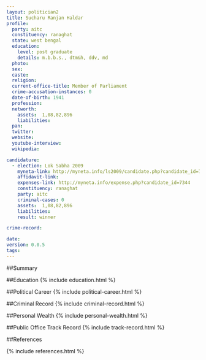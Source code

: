 ```yaml
---
layout: politician2
title: Sucharu Ranjan Haldar
profile: 
  party: aitc
  constituency: ranaghat
  state: west bengal
  education: 
    level: post graduate
    details: m.b.b.s., dtm&h, ddv, md
  photo: 
  sex: 
  caste: 
  religion: 
  current-office-title: Member of Parliament
  crime-accusation-instances: 0
  date-of-birth: 1941
  profession: 
  networth: 
    assets:  1,08,82,896
    liabilities: 
  pan: 
  twitter: 
  website: 
  youtube-interview: 
  wikipedia: 

candidature: 
  - election: Lok Sabha 2009
    myneta-link: http://myneta.info/ls2009/candidate.php?candidate_id=7344
    affidavit-link: 
    expenses-link: http://myneta.info/expense.php?candidate_id=7344
    constituency: ranaghat 
    party: aitc
    criminal-cases: 0
    assets:  1,08,82,896
    liabilities: 
    result: winner 

crime-record: 

date: 
version: 0.0.5
tags: 
---
```

##Summary


##Education
{% include education.html %}


##Political Career
{% include political-career.html %}


##Criminal Record
{% include criminal-record.html %}


##Personal Wealth
{% include personal-wealth.html %}


##Public Office Track Record
{% include track-record.html %}


##References


{% include references.html %}